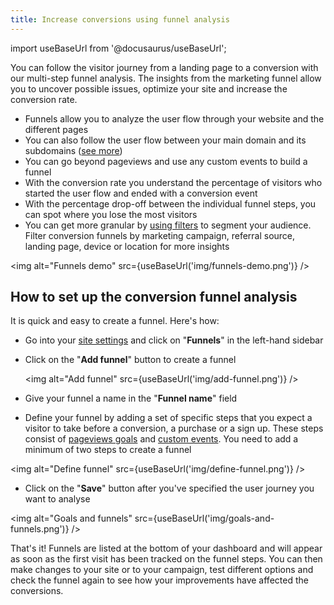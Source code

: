 ```yaml
---
title: Increase conversions using funnel analysis
---
```


import useBaseUrl from '@docusaurus/useBaseUrl';

You can follow the visitor journey from a landing page to a conversion with our multi-step funnel analysis. The insights from the marketing funnel allow you to uncover possible issues, optimize your site and increase the conversion rate.

* Funnels allow you to analyze the user flow through your website and the different pages
* You can also follow the user flow between your main domain and its subdomains ([see more](plausible-script.md#can-i-track-visitors-across-my-domain-and-subdomain))
* You can go beyond pageviews and use any custom events to build a funnel
* With the conversion rate you understand the percentage of visitors who started the user flow and ended with a conversion event
* With the percentage drop-off between the individual funnel steps, you can spot where you lose the most visitors
* You can get more granular by [using filters](filters-segments.md) to segment your audience. Filter conversion funnels by marketing campaign, referral source, landing page, device or location for more insights

<img alt="Funnels demo" src={useBaseUrl('img/funnels-demo.png')} />

## How to set up the conversion funnel analysis

It is quick and easy to create a funnel. Here's how:

* Go into your [site settings](website-settings.md) and click on "**Funnels**" in the left-hand sidebar

* Click on the "**Add funnel**" button to create a funnel

   <img alt="Add funnel" src={useBaseUrl('img/add-funnel.png')} />

* Give your funnel a name in the "**Funnel name**" field

* Define your funnel by adding a set of specific steps that you expect a visitor to take before a conversion, a purchase or a sign up. These steps consist of [pageviews goals](pageview-goals.md) and [custom events](custom-event-goals.md). You need to add a minimum of two steps to create a funnel

<img alt="Define funnel" src={useBaseUrl('img/define-funnel.png')} />

* Click on the "**Save**" button after you've specified the user journey you want to analyse

<img alt="Goals and funnels" src={useBaseUrl('img/goals-and-funnels.png')} />

That's it! Funnels are listed at the bottom of your dashboard and will appear as soon as the first visit has been tracked on the funnel steps. You can then make changes to your site or to your campaign, test different options and check the funnel again to see how your improvements have affected the conversions.
